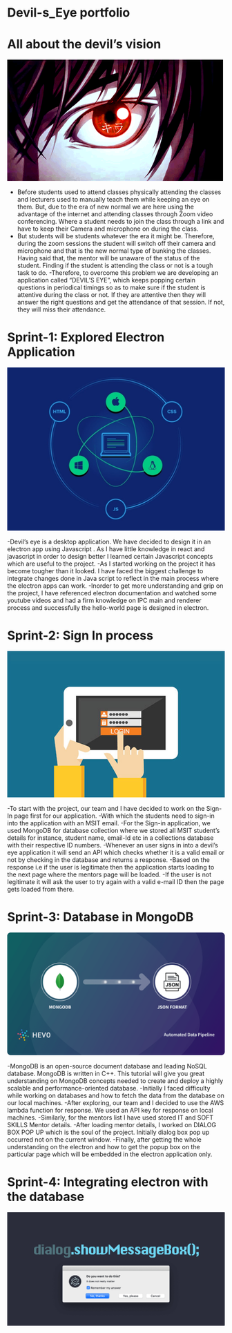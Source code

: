 # Devil-s_Eye portfolio

# All about the devil’s vision 


![](images/devils_eye.gif)

- Before students used to attend classes physically attending the classes and lecturers used to manually teach them while keeping an eye on them. But, due to the era of new normal we are here using the advantage of the internet and attending classes through Zoom video conferencing. Where a student needs to join the class through a link and have to keep their Camera and microphone on during the class.
- But students will be students whatever the era it might be. Therefore, during the zoom sessions the student will switch off their camera and microphone and that is the new normal type of bunking the classes. Having said that, the mentor will be unaware of the status of the student. Finding if the student is attending the class or not is a tough task to do. -Therefore, to overcome this problem we are developing an application called “DEVIL’S EYE”, which keeps popping certain questions in periodical timings so as to make sure if the student is attentive during the class or not. If they are attentive then they will answer the right questions and get the attendance of that session. If not, they will miss their attendance.

# Sprint-1: Explored Electron Application

![](images/electronjs.jpeg)

-Devil’s eye is a desktop application. We have decided to design it in an electron app using Javascript . As I have little knowledge in react and javascript in order to design better I learned certain Javascript concepts which are useful to the project.
-As I started working on the project it has become tougher than it looked. I have faced the biggest challenge to integrate changes done in Java script to reflect in the main process where the electron apps can work.
-Inorder to get more understanding and grip on the project, I have referenced electron documentation and watched some youtube videos and had a firm knowledge on IPC main and renderer process and successfully the hello-world page is designed in electron.

# Sprint-2: Sign In process

![](images/login.jpeg)

-To start with the project, our team and I have decided to work on the Sign-In page first for our application.
-With which the students need to sign-in into the application with an MSIT email.
-For the Sign-in application, we used MongoDB for database collection where we stored all MSIT student’s details for instance, student name, email-Id etc in a collections database with their respective ID numbers.
-Whenever an user signs in into a devil’s eye application it will send an API which checks whether it is a valid email or not by checking in the database and returns a response.
-Based on the response i.e if the user is legitimate then the application starts loading to the next page where the mentors page will be loaded.
-If the user is not legitimate it will ask the user to try again with a valid e-mail ID then the page gets loaded from there.

# Sprint-3: Database in MongoDB

![](images/MongoDB-to-JSON.png)

-MongoDB is an open-source document database and leading NoSQL database. MongoDB is written in C++. This tutorial will give you great understanding on MongoDB concepts needed to create and deploy a highly scalable and performance-oriented database.
-Initially I faced difficulty while working on databases and how to fetch the data from the database on our local machines.
-After exploring, our team and I decided to use the AWS lambda function for response. We used an API key for response on local machines.
-Similarly, for the mentors list I have used stored IT and SOFT SKILLS Mentor details.
-After loading mentor details, I worked on DIALOG BOX POP UP which is the soul of the project. Initially dialog box pop up occurred not on the current window.
-Finally, after getting the whole understanding on the electron and how to get the popup box on the particular page which will be embedded in the electron application only.

# Sprint-4: Integrating electron with the database

![](images/electron-showmessagebox.png)

